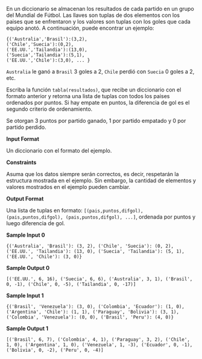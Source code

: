 En un diccionario se almacenan los resultados de cada partido en un grupo del Mundial de Fútbol. Las llaves son tuplas de dos elementos con los paises que se enfrentaron y los valores son tuplas con los goles que cada equipo anotó. A continuación, puede encontrar un ejemplo:

```
{('Australia','Brasil'):(3,2),
('Chile','Suecia'):(0,2),
('EE.UU.','Tailandia'):(13,0),
('Suecia','Tailandia'):(5,1),
('EE.UU.','Chile'):(3,0), ... }

```

`Australia` le ganó a `Brasil` 3 goles a 2, `Chile` perdió con `Suecia` 0 goles a 2, etc.

Escriba la función `tabla(resultados)`, que recibe un diccionario con el formato anterior y retorna una lista de tuplas con todos los paises ordenados por puntos. Si hay empate en puntos, la diferencia de gol es el segundo criterio de ordenamiento.

Se otorgan 3 puntos por partido ganado, 1 por partido empatado y 0 por partido perdido.

**Input Format**

Un diccionario con el formato del ejemplo.

**Constraints**

Asuma que los datos siempre serán correctos, es decir, respetarán la estructura mostrada en el ejemplo. Sin embargo, la cantidad de elementos y valores mostrados en el ejemplo pueden cambiar.

**Output Format**

Una lista de tuplas en formato: `[(pais,puntos,difgol), (pais,puntos,difgol), (pais,puntos,difgol), ...]`, ordenada por puntos y luego diferencia de gol.

**Sample Input 0**

```
{('Australia', 'Brasil'): (3, 2), ('Chile', 'Suecia'): (0, 2), ('EE.UU.', 'Tailandia'): (13, 0), ('Suecia', 'Tailandia'): (5, 1), ('EE.UU.', 'Chile'): (3, 0)}

```

**Sample Output 0**

```
[('EE.UU.', 6, 16), ('Suecia', 6, 6), ('Australia', 3, 1), ('Brasil', 0, -1), ('Chile', 0, -5), ('Tailandia', 0, -17)]

```

**Sample Input 1**

```
{('Brasil', 'Venezuela'): (3, 0), ('Colombia', 'Ecuador'): (1, 0), ('Argentina', 'Chile'): (1, 1), ('Paraguay', 'Bolivia'): (3, 1), ('Colombia', 'Venezuela'): (0, 0), ('Brasil', 'Peru'): (4, 0)}

```

**Sample Output 1**

```
[('Brasil', 6, 7), ('Colombia', 4, 1), ('Paraguay', 3, 2), ('Chile', 1, 0), ('Argentina', 1, 0), ('Venezuela', 1, -3), ('Ecuador', 0, -1), ('Bolivia', 0, -2), ('Peru', 0, -4)]

```